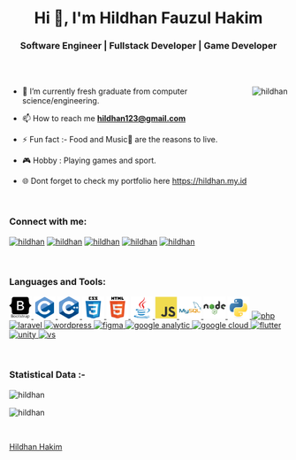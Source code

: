 <h1 align="center">Hi 👋, I'm Hildhan Fauzul Hakim</h1>
<h3 align="center">Software Engineer | Fullstack Developer | Game Developer</h3>

<br>
<br>

<p><img align="right" src="https://github.com/Hildhan123/profile/blob/main/gamedev.gif" alt="hildhan" /></p>


- 🌱 I’m currently fresh graduate from computer science/engineering.

- 📫 How to reach me **hildhan123@gmail.com**

- ⚡ Fun fact :- Food and Music🎵 are the reasons to live.

- 🎮 Hobby : Playing games and sport.

- 🌐 Dont forget to check my portfolio here <a href="https://hildhan.my.id">https://hildhan.my.id</a>

<br>

<h3 align="left">Connect with me:</h3>
<p align="left">
  <a href="https://www.linkedin.com/in/hildhan-fauzul-hakim" target="blank"><img align="center"
      src="https://upload.wikimedia.org/wikipedia/commons/thumb/8/81/LinkedIn_icon.svg/768px-LinkedIn_icon.svg.png"
      alt="hildhan" height="30" width="30" /></a>
  <a href="https://facebook.com/hildhan.hakim" target="blank"><img align="center"
      src="https://raw.githubusercontent.com/rahuldkjain/github-profile-readme-generator/master/src/images/icons/Social/facebook.svg"
      alt="hildhan" height="30" width="40" /></a>
  <a href="https://www.instagram.com/hakim_hildhan" target="blank"><img align="center"
      src="https://raw.githubusercontent.com/rahuldkjain/github-profile-readme-generator/master/src/images/icons/Social/instagram.svg"
      alt="hildhan" height="30" width="40" /></a>
 <a href="https://twitter.com/adam_pithenwala" target="blank"><img align="center"
      src="https://raw.githubusercontent.com/rahuldkjain/github-profile-readme-generator/master/src/images/icons/Social/twitter.svg"
      alt="hildhan" height="30" width="40" /></a>
  <a href="https://www.youtube.com/channel/UCsE0ohyJsrVtOynmC43dHOw" target="blank"><img align="center"
      src="https://raw.githubusercontent.com/rahuldkjain/github-profile-readme-generator/master/src/images/icons/Social/youtube.svg"
      alt="hildhan" height="30" width="40" /></a>
</p>

<br>

<h3 align="left">Languages and Tools:</h3>
<p align="left"> <a href="https://getbootstrap.com" target="_blank" rel="noreferrer">
    <img src="https://raw.githubusercontent.com/devicons/devicon/master/icons/bootstrap/bootstrap-plain-wordmark.svg"
      alt="bootstrap" width="40" height="40" /> </a> <a href="https://www.cprogramming.com/" target="_blank"
    rel="noreferrer"> <img src="https://raw.githubusercontent.com/devicons/devicon/master/icons/c/c-original.svg"
      alt="c" width="40" height="40" /> </a> <a href="https://www.w3schools.com/cpp/" target="_blank" rel="noreferrer">
    <img src="https://raw.githubusercontent.com/devicons/devicon/master/icons/cplusplus/cplusplus-original.svg"
      alt="cplusplus" width="40" height="40" /> </a> <a href="https://www.w3schools.com/css/" target="_blank"
    rel="noreferrer"> <img
      src="https://raw.githubusercontent.com/devicons/devicon/master/icons/css3/css3-original-wordmark.svg" alt="css3"
      width="40" height="40" /> </a> <a href="https://www.w3.org/html/" target="_blank" rel="noreferrer"> <img
      src="https://raw.githubusercontent.com/devicons/devicon/master/icons/html5/html5-original-wordmark.svg"
      alt="html5" width="40" height="40" /> </a>  <a href="https://www.java.com" target="_blank" rel="noreferrer"> <img
      src="https://raw.githubusercontent.com/devicons/devicon/master/icons/java/java-original.svg" alt="java" width="40"
      height="40" /> </a> <a href="https://developer.mozilla.org/en-US/docs/Web/JavaScript" target="_blank"
    rel="noreferrer"> <img
      src="https://raw.githubusercontent.com/devicons/devicon/master/icons/javascript/javascript-original.svg"
      alt="javascript" width="40" height="40" /> </a>  <a href="https://www.mysql.com/" target="_blank" rel="noreferrer"> <img
      src="https://raw.githubusercontent.com/devicons/devicon/master/icons/mysql/mysql-original-wordmark.svg"
      alt="mysql" width="40" height="40" /> </a> </a> <a href="https://nodejs.org" target="_blank" rel="noreferrer"> <img
      src="https://raw.githubusercontent.com/devicons/devicon/master/icons/nodejs/nodejs-original-wordmark.svg"
      alt="nodejs" width="40" height="40" /> </a> <a href="https://www.python.org" target="_blank" rel="noreferrer"> <img
      src="https://raw.githubusercontent.com/devicons/devicon/master/icons/python/python-original.svg" alt="python"
      width="40" height="40" /> </a> <a href="https://www.php.net" target="_blank" rel="noreferrer"> <img
      src="https://cdn-icons-png.flaticon.com/512/5968/5968332.png" alt="php"
      width="40" height="40" /> </a> <a href="https://laravel.com/" target="_blank" rel="noreferrer"> <img
      src="https://static-00.iconduck.com/assets.00/laravel-icon-1990x2048-xawylrh0.png" alt="laravel"
      width="40" height="40" /> </a> <a href="https://wordpress.org/" target="_blank" rel="noreferrer"> <img
      src="https://cdn-icons-png.flaticon.com/512/174/174881.png" alt="wordpress"
      width="40" height="40" /> </a> <a href="https://www.figma.com/" target="_blank" rel="noreferrer"> <img
      src="https://cdn.iconscout.com/icon/free/png-256/free-figma-2296071-1912030.png" alt="figma"
      width="40" height="40" /> </a> <a href="https://analytics.google.com/" target="_blank" rel="noreferrer"> <img
      src="https://cdn.iconscout.com/icon/free/png-256/free-google-analytics-2038769-1721667.png?f=webp" alt="google analytic"
      width="40" height="40" /> </a> <a href="https://cloud.google.com/" target="_blank" rel="noreferrer"> <img
      src="https://cdn.iconscout.com/icon/free/png-256/free-google-cloud-2038785-1721675.png" alt="google cloud"
      width="40" height="40" /> </a> <a href="https://flutter.dev/" target="_blank" rel="noreferrer"> <img
      src="https://cdn.icon-icons.com/icons2/2107/PNG/512/file_type_flutter_icon_130599.png" alt="flutter"
      width="40" height="40" /> </a> <a href="https://unity.com/" target="_blank" rel="noreferrer"> <img
      src="https://cdn4.iconfinder.com/data/icons/logos-brands-5/24/unity-512.png" alt="unity"
      width="40" height="40" /> </a> <a href="https://code.visualstudio.com/" target="_blank" rel="noreferrer"> <img
      src="https://code.visualstudio.com/assets/apple-touch-icon.png" alt="vs"
      width="40" height="40" /> </a> </p>

<br>

<h3>Statistical Data :-</h3>
<p><img align="center"
    src="https://github-readme-stats.vercel.app/api/top-langs?username=hildhan123&show_icons=true&locale=en&bg_color=0d1117&text_color=ffffff&layout=compact"
    alt="hildhan" 
    bg_color=#808080/></p>


<!-- 
<p>&nbsp;<img align="center" src="https://github-readme-stats.vercel.app/api?username=hildhan123&show_icons=true&locale=en&bg_color=0d1117&text_color=ffffff&repo=convoychat"
    alt="hildhan" /></p>
-->

<p><img align="center" src="https://github-readme-streak-stats.herokuapp.com/?user=hildhan123&theme=dark&background=0d1117&date_format=M%20j%5B%2C%20Y%5D" alt="hildhan" /></p>
      
<p align="left"> <a href="https://twitter.com/" target="blank"><img
      src="https://img.shields.io/twitter/follow/?logo=twitter&style=for-the-badge" alt="" /></a> </p>

[Hildhan Hakim](https://github.com/hildhan123)
